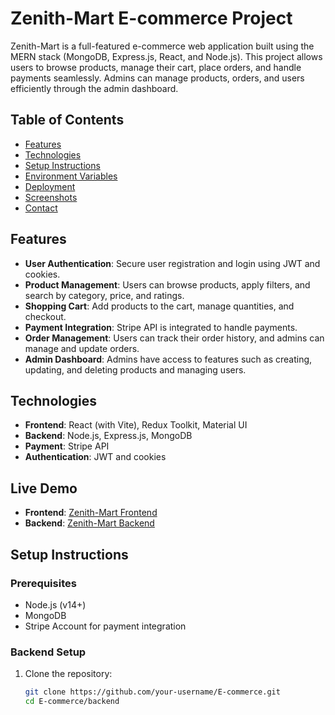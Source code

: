 # Zenith-Mart E-commerce Project

Zenith-Mart is a full-featured e-commerce web application built using the MERN stack (MongoDB, Express.js, React, and Node.js). This project allows users to browse products, manage their cart, place orders, and handle payments seamlessly. Admins can manage products, orders, and users efficiently through the admin dashboard.

## Table of Contents

- [Features](#features)
- [Technologies](#technologies)
- [Setup Instructions](#setup-instructions)
- [Environment Variables](#environment-variables)
- [Deployment](#deployment)
- [Screenshots](#screenshots)
- [Contact](#contact)

## Features

- **User Authentication**: Secure user registration and login using JWT and cookies.
- **Product Management**: Users can browse products, apply filters, and search by category, price, and ratings.
- **Shopping Cart**: Add products to the cart, manage quantities, and checkout.
- **Payment Integration**: Stripe API is integrated to handle payments.
- **Order Management**: Users can track their order history, and admins can manage and update orders.
- **Admin Dashboard**: Admins have access to features such as creating, updating, and deleting products and managing users.

## Technologies

- **Frontend**: React (with Vite), Redux Toolkit, Material UI
- **Backend**: Node.js, Express.js, MongoDB
- **Payment**: Stripe API
- **Authentication**: JWT and cookies

## Live Demo

- **Frontend**: [Zenith-Mart Frontend](https://calm-elf-6ca540.netlify.app)
- **Backend**: [Zenith-Mart Backend](https://zenith-mart.onrender.com)

## Setup Instructions

### Prerequisites

- Node.js (v14+)
- MongoDB
- Stripe Account for payment integration

### Backend Setup

1. Clone the repository:
   ```bash
   git clone https://github.com/your-username/E-commerce.git
   cd E-commerce/backend
